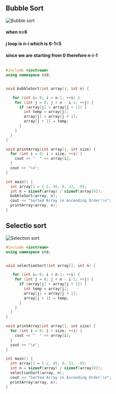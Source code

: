 ## Bubble Sort
![Bubble sort](https://upload.wikimedia.org/wikipedia/commons/0/06/Bubble-sort.gif)

#### when n=6 
#### j loop is n-i which is 6-1=5
#### since we are starting from 0 therefore n-i-1
                     

```c++

#include <iostream>
using namespace std;


void bubbleSort(int array[], int n) {

   for (int i= 0; i < n-1; ++i) {
    for (int j = 0; j < n - i-1; ++j) {
      if (array[j] > array[j + 1]) {
        int temp = array[j];
        array[j] = array[j + 1];
        array[j + 1] = temp;
      }
    }
  }
}

void printArray(int array[], int size) {
  for (int i = 0; i < size; ++i) {
    cout << "  " << array[i];
  }
  cout << "\n";
}

int main() {
  int array[] = {-2, 45, 0, 11, -9};
  int n = sizeof(array) / sizeof(array[0]);
  bubbleSort(array, n);
  cout << "Sorted Array in Ascending Order:\n";  
  printArray(array, n);
}


```

## Selectio sort

![Selection sort](https://algorithm.yuanbin.me/shared-files/images/selection_sort.gif)

```c++
#include <iostream>
using namespace std;


void selectionSort(int array[], int n) {

   for (int i= 0; i < n-1; ++i) {
    for (int j = 0; j < n - i-1; ++j) {
      if (array[j] > array[j + 1]) {
        int temp = array[j];
        array[j] = array[j + 1];
        array[j + 1] = temp;
      }
    }
  }
}

void printArray(int array[], int size) {
  for (int i = 0; i < size; ++i) {
    cout << "  " << array[i];
  }
  cout << "\n";
}

int main() {
  int array[] = {-2, 45, 0, 11, -9};
  int n = sizeof(array) / sizeof(array[0]);
  selectionSort(array, n);
  cout << "Sorted Array in Ascending Order:\n";  
  printArray(array, n);
}

```
